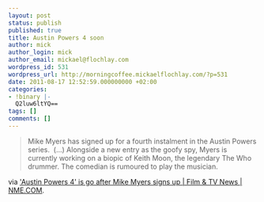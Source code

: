 ```yaml
---
layout: post
status: publish
published: true
title: Austin Powers 4 soon
author: mick
author_login: mick
author_email: mickael@flochlay.com
wordpress_id: 531
wordpress_url: http://morningcoffee.mickaelflochlay.com/?p=531
date: 2011-08-17 12:52:59.000000000 +02:00
categories:
- !binary |-
  Q2luw6ltYQ==
tags: []
comments: []
---
```

<blockquote>Mike Myers has signed up for a fourth instalment in the Austin Powers series.  (...) Alongside a new entry as the goofy spy, Myers is currently working on a biopic of Keith Moon, the legendary The Who drummer. The comedian is rumoured to play the musician.</blockquote>
via <a href="http://www.nme.com/filmandtv/news/austin-powers-4-is-go-after-mike-myers-signs-up/230111">'Austin Powers 4' is go after Mike Myers signs up | Film &amp; TV News | NME.COM</a>.

